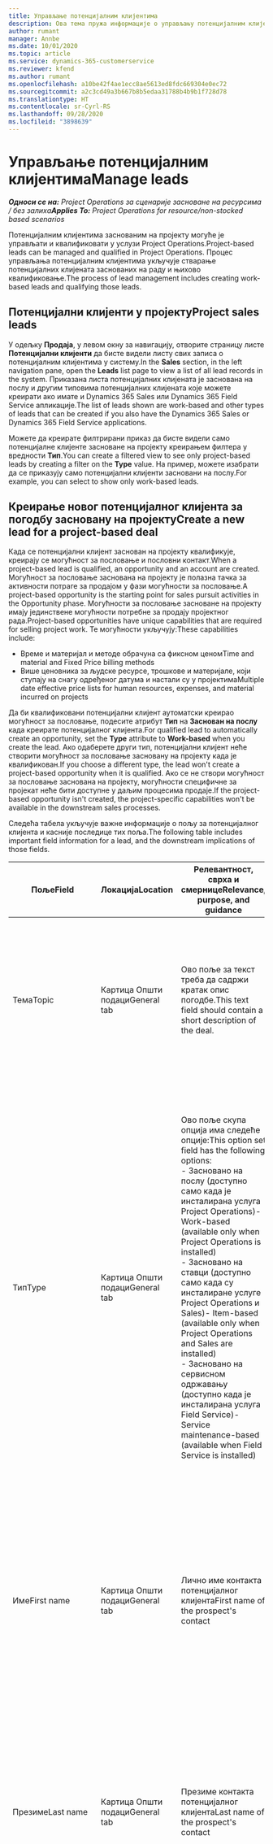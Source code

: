 ```yaml
---
title: Управљање потенцијалним клијентима
description: Ова тема пружа информације о управљању потенцијалним клијентима заснованим на пројекту.
author: rumant
manager: Annbe
ms.date: 10/01/2020
ms.topic: article
ms.service: dynamics-365-customerservice
ms.reviewer: kfend
ms.author: rumant
ms.openlocfilehash: a10be42f4ae1ecc8ae5613ed8fdc669304e0ec72
ms.sourcegitcommit: a2c3cd49a3b667b8b5edaa31788b4b9b1f728d78
ms.translationtype: HT
ms.contentlocale: sr-Cyrl-RS
ms.lasthandoff: 09/28/2020
ms.locfileid: "3898639"
---
```

# <a name="manage-leads"></a><span data-ttu-id="7d098-103">Управљање потенцијалним клијентима</span><span class="sxs-lookup"><span data-stu-id="7d098-103">Manage leads</span></span>

<span data-ttu-id="7d098-104">_**Односи се на:** Project Operations за сценарије засноване на ресурсима / без залиха_</span><span class="sxs-lookup"><span data-stu-id="7d098-104">_**Applies To:** Project Operations for resource/non-stocked based scenarios_</span></span>

<span data-ttu-id="7d098-105">Потенцијалним клијентима заснованим на пројекту могуће је управљати и квалификовати у услузи Project Operations.</span><span class="sxs-lookup"><span data-stu-id="7d098-105">Project-based leads can be managed and qualified in Project Operations.</span></span> <span data-ttu-id="7d098-106">Процес управљања потенцијалним клијентима укључује стварање потенцијалних клијената заснованих на раду и њихово квалификовање.</span><span class="sxs-lookup"><span data-stu-id="7d098-106">The process of lead management includes creating work-based leads and qualifying those leads.</span></span> 

## <a name="project-sales-leads"></a><span data-ttu-id="7d098-107">Потенцијални клијенти у пројекту</span><span class="sxs-lookup"><span data-stu-id="7d098-107">Project sales leads</span></span>

<span data-ttu-id="7d098-108">У одељку **Продаја**, у левом окну за навигацију, отворите страницу листе **Потенцијални клијенти** да бисте видели листу свих записа о потенцијалним клијентима у систему.</span><span class="sxs-lookup"><span data-stu-id="7d098-108">In the **Sales** section, in the left navigation pane, open the **Leads** list page to view a list of all lead records in the system.</span></span> <span data-ttu-id="7d098-109">Приказана листа потенцијалних клијената је заснована на послу и другим типовима потенцијалних клијената које можете креирати ако имате и Dynamics 365 Sales или Dynamics 365 Field Service апликације.</span><span class="sxs-lookup"><span data-stu-id="7d098-109">The list of leads shown are work-based and other types of leads that can be created if you also have the Dynamics 365 Sales or Dynamics 365 Field Service applications.</span></span>

<span data-ttu-id="7d098-110">Можете да креирате филтрирани приказ да бисте видели само потенцијалне клијенте засноване на пројекту креирањем филтера у вредности **Тип**.</span><span class="sxs-lookup"><span data-stu-id="7d098-110">You can create a filtered view to see only project-based leads by creating a filter on the **Type** value.</span></span> <span data-ttu-id="7d098-111">На пример, можете изабрати да се приказују само потенцијални клијенти засновани на послу.</span><span class="sxs-lookup"><span data-stu-id="7d098-111">For example, you can select to show only work-based leads.</span></span>

## <a name="create-a-new-lead-for-a-project-based-deal"></a><span data-ttu-id="7d098-112">Креирање новог потенцијалног клијента за погодбу засновану на пројекту</span><span class="sxs-lookup"><span data-stu-id="7d098-112">Create a new lead for a project-based deal</span></span>

<span data-ttu-id="7d098-113">Када се потенцијални клијент заснован на пројекту квалификује, креирају се могућност за пословање и пословни контакт.</span><span class="sxs-lookup"><span data-stu-id="7d098-113">When a project-based lead is qualified, an opportunity and an account are created.</span></span> <span data-ttu-id="7d098-114">Могућност за пословање заснована на пројекту је полазна тачка за активности потраге за продајом у фази могућности за пословање.</span><span class="sxs-lookup"><span data-stu-id="7d098-114">A project-based opportunity is the starting point for sales pursuit activities in the Opportunity phase.</span></span> <span data-ttu-id="7d098-115">Могућности за пословање засноване на пројекту имају јединствене могућности потребне за продају пројектног рада.</span><span class="sxs-lookup"><span data-stu-id="7d098-115">Project-based opportunities have unique capabilities that are required for selling project work.</span></span> <span data-ttu-id="7d098-116">Те могућности укључују:</span><span class="sxs-lookup"><span data-stu-id="7d098-116">These capabilities include:</span></span>

- <span data-ttu-id="7d098-117">Време и материјал и методе обрачуна са фиксном ценом</span><span class="sxs-lookup"><span data-stu-id="7d098-117">Time and material and Fixed Price billing methods</span></span>
- <span data-ttu-id="7d098-118">Више ценовника за људске ресурсе, трошкове и материјале, који ступају на снагу одређеног датума и настали су у пројектима</span><span class="sxs-lookup"><span data-stu-id="7d098-118">Multiple date effective price lists for human resources, expenses, and material incurred on projects</span></span>

<span data-ttu-id="7d098-119">Да би квалификовани потенцијални клијент аутоматски креирао могућност за пословање, подесите атрибут **Тип** на **Заснован на послу** када креирате потенцијалног клијента.</span><span class="sxs-lookup"><span data-stu-id="7d098-119">For qualified lead to automatically create an opportunity, set the **Type** attribute to **Work-based** when you create the lead.</span></span> <span data-ttu-id="7d098-120">Ако одаберете други тип, потенцијални клијент неће створити могућност за пословање засновану на пројекту када је квалификован.</span><span class="sxs-lookup"><span data-stu-id="7d098-120">If you choose a different type, the lead won't create a project-based opportunity when it is qualified.</span></span> <span data-ttu-id="7d098-121">Ако се не створи могућност за пословање заснована на пројекту, могућности специфичне за пројекат неће бити доступне у даљим процесима продаје.</span><span class="sxs-lookup"><span data-stu-id="7d098-121">If the project-based opportunity isn't created, the project-specific capabilities won't be available in the downstream sales processes.</span></span>

<span data-ttu-id="7d098-122">Следећа табела укључује важне информације о пољу за потенцијалног клијента и касније последице тих поља.</span><span class="sxs-lookup"><span data-stu-id="7d098-122">The following table includes important field information for a lead, and the downstream implications of those fields.</span></span>
 
| <span data-ttu-id="7d098-123">**Поље**</span><span class="sxs-lookup"><span data-stu-id="7d098-123">**Field**</span></span> | <span data-ttu-id="7d098-124">**Локација**</span><span class="sxs-lookup"><span data-stu-id="7d098-124">**Location**</span></span> | <span data-ttu-id="7d098-125">**Релевантност, сврха и смернице**</span><span class="sxs-lookup"><span data-stu-id="7d098-125">**Relevance, purpose, and guidance**</span></span> | <span data-ttu-id="7d098-126">**Последични утицај**</span><span class="sxs-lookup"><span data-stu-id="7d098-126">**Downstream impact**</span></span> |
| --- | --- | --- | --- |
| <span data-ttu-id="7d098-127">Тема</span><span class="sxs-lookup"><span data-stu-id="7d098-127">Topic</span></span> | <span data-ttu-id="7d098-128">Картица Општи подаци</span><span class="sxs-lookup"><span data-stu-id="7d098-128">General tab</span></span> | <span data-ttu-id="7d098-129">Ово поље за текст треба да садржи кратак опис погодбе.</span><span class="sxs-lookup"><span data-stu-id="7d098-129">This text field should contain a short description of the deal.</span></span> | <span data-ttu-id="7d098-130">Тема потенцијалног клијента подразумевано ће бити тема могућности за пословање, као и назив понуде и пројектног уговора.</span><span class="sxs-lookup"><span data-stu-id="7d098-130">The topic of the lead will default as the topic of the Opportunity, and the Name of Quote and Project contract.</span></span> |
| <span data-ttu-id="7d098-131">Тип</span><span class="sxs-lookup"><span data-stu-id="7d098-131">Type</span></span> | <span data-ttu-id="7d098-132">Картица Општи подаци</span><span class="sxs-lookup"><span data-stu-id="7d098-132">General tab</span></span> | <span data-ttu-id="7d098-133">Ово поље скупа опција има следеће опције:</span><span class="sxs-lookup"><span data-stu-id="7d098-133">This option set field has the following options:</span></span></br><span data-ttu-id="7d098-134">- Засновано на послу (доступно само када је инсталирана услуга Project Operations)</span><span class="sxs-lookup"><span data-stu-id="7d098-134">- Work-based (available only when Project Operations is installed)</span></span></br><span data-ttu-id="7d098-135">- Засновано на ставци (доступно само када су инсталиране услуге Project Operations и Sales)</span><span class="sxs-lookup"><span data-stu-id="7d098-135">- Item-based (available only when Project Operations and Sales are installed)</span></span></br><span data-ttu-id="7d098-136">- Засновано на сервисном одржавању (доступно када је инсталирана услуга Field Service)</span><span class="sxs-lookup"><span data-stu-id="7d098-136">- Service maintenance-based (available when Field Service is installed)</span></span> | <span data-ttu-id="7d098-137">Када се вредност овог поља постави на **Засновано на послу** за потенцијалног клијента, потенцијални клијент је квалификован да креира могућност за пословање засновану на пројекту.</span><span class="sxs-lookup"><span data-stu-id="7d098-137">When the value of this field is set to **Work-based** on the lead, the lead is qualified to create a Project-based Opportunity.</span></span> <span data-ttu-id="7d098-138">Од могућности за пословање засноване на пројекту се захтева да омогући сва проширења и функције специфичне за пројекат у каснијем процесу продаје за ову погодбу.</span><span class="sxs-lookup"><span data-stu-id="7d098-138">A project-based opportunity is required to enable all project-specific extensions and functionality in the downstream sales process for this deal.</span></span> |
| <span data-ttu-id="7d098-139">Име</span><span class="sxs-lookup"><span data-stu-id="7d098-139">First name</span></span> | <span data-ttu-id="7d098-140">Картица Општи подаци</span><span class="sxs-lookup"><span data-stu-id="7d098-140">General tab</span></span> | <span data-ttu-id="7d098-141">Лично име контакта потенцијалног клијента</span><span class="sxs-lookup"><span data-stu-id="7d098-141">First name of the prospect's contact</span></span> | <span data-ttu-id="7d098-142">Када се потенцијални клијент квалификује, креирају се пословни контакт, контакт и могућност за пословање.</span><span class="sxs-lookup"><span data-stu-id="7d098-142">When the lead is qualified, an account, contact, and opportunity are created.</span></span> <span data-ttu-id="7d098-143">Овде се поставља вредност личног имена контакта.</span><span class="sxs-lookup"><span data-stu-id="7d098-143">The first name of the contact is the value set here.</span></span> |
| <span data-ttu-id="7d098-144">Презиме</span><span class="sxs-lookup"><span data-stu-id="7d098-144">Last name</span></span> | <span data-ttu-id="7d098-145">Картица Општи подаци</span><span class="sxs-lookup"><span data-stu-id="7d098-145">General tab</span></span> | <span data-ttu-id="7d098-146">Презиме контакта потенцијалног клијента</span><span class="sxs-lookup"><span data-stu-id="7d098-146">Last name of the prospect's contact</span></span> | <span data-ttu-id="7d098-147">Када се потенцијални клијент квалификује, креирају се пословни контакт, контакт и могућност за пословање.</span><span class="sxs-lookup"><span data-stu-id="7d098-147">When the lead is qualified, an account, contact, and opportunity are created.</span></span> <span data-ttu-id="7d098-148">Овде се поставља вредност презимена контакта.</span><span class="sxs-lookup"><span data-stu-id="7d098-148">The last name of the contact the value set here.</span></span> |
| <span data-ttu-id="7d098-149">Предузеће</span><span class="sxs-lookup"><span data-stu-id="7d098-149">Company</span></span> | <span data-ttu-id="7d098-150">Картица Општи подаци</span><span class="sxs-lookup"><span data-stu-id="7d098-150">General tab</span></span> | <span data-ttu-id="7d098-151">Назив компаније потенцијалног клијента</span><span class="sxs-lookup"><span data-stu-id="7d098-151">Name of the prospect customer's company</span></span> | <span data-ttu-id="7d098-152">Када се потенцијални клијент квалификује, креирају се пословни контакт, контакт и могућност за пословање.</span><span class="sxs-lookup"><span data-stu-id="7d098-152">When the lead is qualified, an account, contact, and opportunity are created.</span></span> <span data-ttu-id="7d098-153">Име креираног пословног контакта је вредност која је овде постављена.</span><span class="sxs-lookup"><span data-stu-id="7d098-153">The name of the account created the value set here.</span></span> |
| <span data-ttu-id="7d098-154">Валута</span><span class="sxs-lookup"><span data-stu-id="7d098-154">Currency</span></span> | <span data-ttu-id="7d098-155">Картица Детаљи</span><span class="sxs-lookup"><span data-stu-id="7d098-155">Details tab</span></span> | <span data-ttu-id="7d098-156">Валута потенцијалног клијента</span><span class="sxs-lookup"><span data-stu-id="7d098-156">Prospect customer's currency</span></span> | <span data-ttu-id="7d098-157">Када се потенцијални клијент квалификује, креирају се пословни контакт, контакт и могућност за пословање.</span><span class="sxs-lookup"><span data-stu-id="7d098-157">When the lead is qualified, an account, contact, and opportunity are created.</span></span> <span data-ttu-id="7d098-158">Валута креираног пословног контакта је вредност која је овде постављена.</span><span class="sxs-lookup"><span data-stu-id="7d098-158">The currency of the account created is the value set here.</span></span> |

## <a name="qualify-a-new-project-based-lead"></a><span data-ttu-id="7d098-159">Квалификовање новог потенцијалног клијента заснованог на пројекту</span><span class="sxs-lookup"><span data-stu-id="7d098-159">Qualify a new project-based lead</span></span>

<span data-ttu-id="7d098-160">Потенцијални клијенти који имају вредност **Тип** постављену на **Заснован на послу** називају се потенцијални клијенти засновани на пројектима.</span><span class="sxs-lookup"><span data-stu-id="7d098-160">Leads that have the **Type** value set to **Work-based** are called project-based leads.</span></span> <span data-ttu-id="7d098-161">Када се потенцијални клијент на заснован на пројекту квалификује, креира се следеће:</span><span class="sxs-lookup"><span data-stu-id="7d098-161">When a project-based lead is qualified, the following is created:</span></span>

- <span data-ttu-id="7d098-162">Потенцијални клијент који користи поље **Предузеће** од потенцијалног клијента.</span><span class="sxs-lookup"><span data-stu-id="7d098-162">An account that uses the **Company** field from the lead.</span></span>
- <span data-ttu-id="7d098-163">Запис контакта повезан са пословним контактом на основу вредности у пољима **Име** и **Презиме** потенцијалног клијента.</span><span class="sxs-lookup"><span data-stu-id="7d098-163">A contact record associated to the account based on the values in the **First Name** and **Last Name** fields on the lead.</span></span>
- <span data-ttu-id="7d098-164">Могућност за пословање заснована на пројекту која има поље **Тип** постављено на &quot;**Засновано на послу**.</span><span class="sxs-lookup"><span data-stu-id="7d098-164">A project-based opportunity that has the **Type** field set to &quot;**Wwork-based**.</span></span>

<span data-ttu-id="7d098-165">За детаљније информације о квалификованим потенцијалним клијентима, погледајте чланак [Квалификовање или конвертовање потенцијалних клијената](https://docs.microsoft.com/dynamics365/sales-enterprise/qualify-lead-convert-opportunity-sales).</span><span class="sxs-lookup"><span data-stu-id="7d098-165">For more detailed information on qualifying leads, see[Qualify or convert leads](https://docs.microsoft.com/dynamics365/sales-enterprise/qualify-lead-convert-opportunity-sales).</span></span>

## <a name="lead-qualification-and-legal-entity-information"></a><span data-ttu-id="7d098-166">Квалификација потенцијалног клијента и информације о правном лицу</span><span class="sxs-lookup"><span data-stu-id="7d098-166">Lead qualification and legal entity information</span></span> 

<span data-ttu-id="7d098-167">Када покренете Project Operations користећи режим примене, Project Operations за сценарије засноване на ресурсима / без залиха, сваки клијент и могућност за пословање ће морати да имају подешено поље **Предузеће-власник**.</span><span class="sxs-lookup"><span data-stu-id="7d098-167">When you run Project Operations using the deployment mode, Project Operations for resource/non-stocked based scenarios, each customer and opportunity will require having the **Owning Company** field set.</span></span> <span data-ttu-id="7d098-168">Предузеће-власник је правно лице у вашој организацији које је власник испоруке пројекта.</span><span class="sxs-lookup"><span data-stu-id="7d098-168">The Owning company is a legal entity in your organization that owns the delivery of the project.</span></span> <span data-ttu-id="7d098-169">Сваки клијент или пословни контакт са типом релације клијента мора имати вредност поља **Предузеће-власник** подешену на правно лице које уговара и преговара са овим клијентом.</span><span class="sxs-lookup"><span data-stu-id="7d098-169">Each customer, or account with relationship type of customer, must have the **Owning Company** field value set to the legal entity that contracts and negotiates with this customer.</span></span> <span data-ttu-id="7d098-170">Клијент може бити само у једном правном лицу.</span><span class="sxs-lookup"><span data-stu-id="7d098-170">A customer can only be in one legal entity.</span></span>

<span data-ttu-id="7d098-171">Када се потенцијални клијент квалификује, креиран записи клијента и могућности за пословање и прилика ће имати поље **Предузеће-власник** подешено на предузеће записа ресурса који може да се резервише за тренутног корисника.</span><span class="sxs-lookup"><span data-stu-id="7d098-171">When a lead is qualified, the customer and opportunity records created will have the **Owning Company** field set to the company of the current user's bookable resource record.</span></span>

<span data-ttu-id="7d098-172">Ако је запис ресурса који може да се резервише за тренутног корисника празан, тада се вредност поља **Предузеће-власник** у запису корисника користи као подразумевана за записе клијента и могућности за пословање.</span><span class="sxs-lookup"><span data-stu-id="7d098-172">If the current user's bookable resource record is empty, then the **Owning Company** field value on the user record is used to default on the customer and the opportunity records.</span></span>

## <a name="business-process-flow-for-project-based-deals"></a><span data-ttu-id="7d098-173">Ток пословног процеса за погодбе засноване на пројекту</span><span class="sxs-lookup"><span data-stu-id="7d098-173">Business process flow for project-based deals</span></span>

<span data-ttu-id="7d098-174">Следећи токови пословних процеса подржани су за погодбе засноване на пројекту у услузи Project Operations:</span><span class="sxs-lookup"><span data-stu-id="7d098-174">The following business process flows are supported for project-based deals in Project Operations:</span></span>

- <span data-ttu-id="7d098-175">Пословни процес од потенцијалног клијента до могућности за пословање</span><span class="sxs-lookup"><span data-stu-id="7d098-175">Lead to Opportunity business process</span></span>
- <span data-ttu-id="7d098-176">Процес продаје могућности за пословање</span><span class="sxs-lookup"><span data-stu-id="7d098-176">Opportunity sales process</span></span>

<span data-ttu-id="7d098-177">Пословни процес од потенцијалног клијента до могућности за пословање подржава следеће фазе:</span><span class="sxs-lookup"><span data-stu-id="7d098-177">The Lead to Opportunity business process supports the following stages:</span></span>

| <span data-ttu-id="7d098-178">Назив фазе</span><span class="sxs-lookup"><span data-stu-id="7d098-178">Stage name</span></span> | <span data-ttu-id="7d098-179">Мапирани ентитет</span><span class="sxs-lookup"><span data-stu-id="7d098-179">Mapped entity</span></span> | <span data-ttu-id="7d098-180">Функционалност</span><span class="sxs-lookup"><span data-stu-id="7d098-180">Functionality</span></span> |
| --- | --- | --- |
| <span data-ttu-id="7d098-181">Квалификуј</span><span class="sxs-lookup"><span data-stu-id="7d098-181">Qualify</span></span> | <span data-ttu-id="7d098-182">Потенцијални клијент</span><span class="sxs-lookup"><span data-stu-id="7d098-182">Lead</span></span> | <span data-ttu-id="7d098-183">Квалификујте потенцијалног клијента да креира пословни контакт, контакт и могућност за пословање.</span><span class="sxs-lookup"><span data-stu-id="7d098-183">Qualify the lead to create an account, contact, and an opportunity.</span></span> |
| <span data-ttu-id="7d098-184">Развиј</span><span class="sxs-lookup"><span data-stu-id="7d098-184">Develop</span></span> | <span data-ttu-id="7d098-185">Могућност за пословање</span><span class="sxs-lookup"><span data-stu-id="7d098-185">Opportunity</span></span> | <span data-ttu-id="7d098-186">Развијте могућност за пословање да бисте додали више информација о обухваћеном послу, кључним заинтересованим странама и конкуренцији.</span><span class="sxs-lookup"><span data-stu-id="7d098-186">Develop the opportunity to add more information on the work involved, key stakeholders, and competition.</span></span> |
| <span data-ttu-id="7d098-187">Предложи</span><span class="sxs-lookup"><span data-stu-id="7d098-187">Propose</span></span> | <span data-ttu-id="7d098-188">Могућност за пословање</span><span class="sxs-lookup"><span data-stu-id="7d098-188">Opportunity</span></span> | <span data-ttu-id="7d098-189">Развијте предлог и добијте одобрење од интерног тима за преглед.</span><span class="sxs-lookup"><span data-stu-id="7d098-189">Develop the proposal and get approval from the internal review team.</span></span> |
| <span data-ttu-id="7d098-190">Затворите</span><span class="sxs-lookup"><span data-stu-id="7d098-190">Close</span></span> | <span data-ttu-id="7d098-191">Могућност за пословање</span><span class="sxs-lookup"><span data-stu-id="7d098-191">Opportunity</span></span> | <span data-ttu-id="7d098-192">Остварите прилику да закључите посао.</span><span class="sxs-lookup"><span data-stu-id="7d098-192">Win the opportunity to close the deal.</span></span> |
